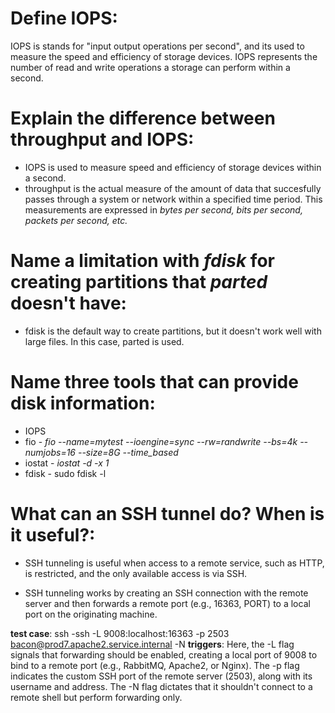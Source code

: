 # Define IOPS:

IOPS is stands for "input output operations per second", and its used to measure the speed and efficiency of storage devices. IOPS represents the number of read and write operations a storage can perform within a second.

# Explain the difference between throughput and IOPS:

- IOPS is used to measure speed and efficiency of storage devices within a second. 
- throughput is the actual measure of the amount of data that succesfully passes through a system or network within a specified time period. This measurements are expressed in *bytes per second, bits per second, packets per second, etc.*

# Name a limitation with *fdisk* for creating partitions that *parted* doesn't have:

- fdisk is the default way to create partitions, but it doesn't work well with large files. In this case, parted is used. 

# Name three tools that can provide disk information:
- IOPS
- fio - *fio --name=mytest --ioengine=sync --rw=randwrite --bs=4k --numjobs=16 --size=8G --time_based*
- iostat - *iostat -d -x 1*
- fdisk - sudo fdisk -l

# What can an SSH tunnel do? When is it useful?: 
- SSH tunneling is useful when access to a remote service, such as HTTP, is restricted, and the only available access is via SSH.

- SSH tunneling works by creating an SSH connection with the remote server and then forwards a remote port (e.g., 16363, PORT) to a local port on the originating machine.

**test case**: 
ssh -ssh -L 9008:localhost:16363 -p 2503 bacon@prod7.apache2.service.internal -N
**triggers**: 
Here, the -L flag signals that forwarding should be enabled, creating a local port of 9008 to bind to a remote port (e.g., RabbitMQ, Apache2, or Nginx). The -p flag indicates the custom SSH port of the remote server (2503), along with its username and address. The -N flag dictates that it shouldn't connect to a remote shell but perform forwarding only.